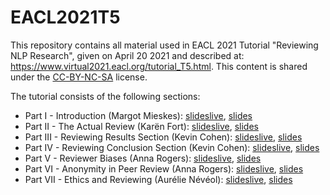 # EACL2021T5

This repository contains all material used in EACL 2021 Tutorial "Reviewing NLP Research", given on April 20 2021 and described at: https://www.virtual2021.eacl.org/tutorial_T5.html. This content is shared under the [CC-BY-NC-SA](https://creativecommons.org/licenses/by-nc-sa/2.0/) license.

The tutorial consists of the following sections:

 * Part I - Introduction (Margot Mieskes): [slideslive](https://slideslive.com/38955743), [slides](./EACL_2021_pt1_intro.pdf)
 * Part II - The Actual Review (Karën Fort): [slideslive](https://slideslive.com/38955744), [slides](./EACL_2021_pt2_theActualReview.pdf)
 * Part III - Reviewing Results Section (Kevin Cohen): [slideslive](https://slideslive.com/38955745), [slides]()
 * Part IV - Reviewing Conclusion Section (Kevin Cohen): [slideslive](https://slideslive.com/38955752/), [slides](./EACL_2021_pt4_conclusionSection.pdf)
 * Part V - Reviewer Biases (Anna Rogers): [slideslive](https://slideslive.com/38955745), [slides](./EACL_2021_pt5_biases.pdf)
 * Part VI - Anonymity in Peer Review (Anna Rogers): [slideslive](https://slideslive.com/38955746), [slides](./EACL_2021_pt6_anonymity.pdf)
 * Part VII - Ethics and Reviewing (Aurélie Névéol): [slideslive](https://slideslive.com/38955747), [slides](./EACL_2021_pt7_ethics.pdf)


